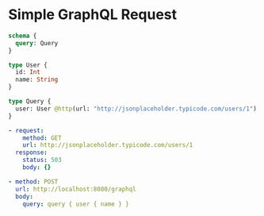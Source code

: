 # Simple GraphQL Request

```graphql @config
schema {
  query: Query
}

type User {
  id: Int
  name: String
}

type Query {
  user: User @http(url: "http://jsonplaceholder.typicode.com/users/1")
}
```

```yml @mock
- request:
    method: GET
    url: http://jsonplaceholder.typicode.com/users/1
  response:
    status: 503
    body: {}
```

```yml @test
- method: POST
  url: http://localhost:8080/graphql
  body:
    query: query { user { name } }
```
